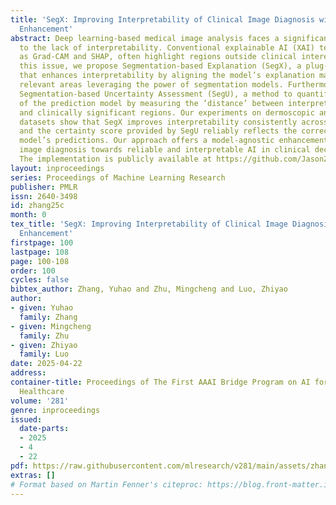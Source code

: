 ```yaml
---
title: 'SegX: Improving Interpretability of Clinical Image Diagnosis with Segmentation-based
  Enhancement'
abstract: Deep learning-based medical image analysis faces a significant barrier due
  to the lack of interpretability. Conventional explainable AI (XAI) techniques, such
  as Grad-CAM and SHAP, often highlight regions outside clinical interests. To address
  this issue, we propose Segmentation-based Explanation (SegX), a plug-and-play approach
  that enhances interpretability by aligning the model’s explanation map with clinically
  relevant areas leveraging the power of segmentation models. Furthermore, we introduce
  Segmentation-based Uncertainty Assessment (SegU), a method to quantify the uncertainty
  of the prediction model by measuring the ’distance’ between interpretation maps
  and clinically significant regions. Our experiments on dermoscopic and chest X-ray
  datasets show that SegX improves interpretability consistently across mortalities,
  and the certainty score provided by SegU reliably reflects the correctness of the
  model’s predictions. Our approach offers a model-agnostic enhancement to medical
  image diagnosis towards reliable and interpretable AI in clinical decision-making.
  The implementation is publicly available at https://github.com/JasonZuu/SegX.
layout: inproceedings
series: Proceedings of Machine Learning Research
publisher: PMLR
issn: 2640-3498
id: zhang25c
month: 0
tex_title: 'SegX: Improving Interpretability of Clinical Image Diagnosis with Segmentation-based
  Enhancement'
firstpage: 100
lastpage: 108
page: 100-108
order: 100
cycles: false
bibtex_author: Zhang, Yuhao and Zhu, Mingcheng and Luo, Zhiyao
author:
- given: Yuhao
  family: Zhang
- given: Mingcheng
  family: Zhu
- given: Zhiyao
  family: Luo
date: 2025-04-22
address:
container-title: Proceedings of The First AAAI Bridge Program on AI for Medicine and
  Healthcare
volume: '281'
genre: inproceedings
issued:
  date-parts:
  - 2025
  - 4
  - 22
pdf: https://raw.githubusercontent.com/mlresearch/v281/main/assets/zhang25c/zhang25c.pdf
extras: []
# Format based on Martin Fenner's citeproc: https://blog.front-matter.io/posts/citeproc-yaml-for-bibliographies/
---
```


